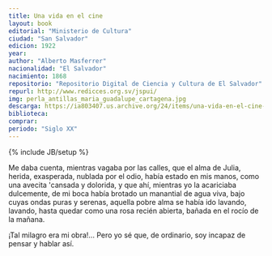 ```yaml
---
title: Una vida en el cine
layout: book
editorial: "Ministerio de Cultura"
ciudad: "San Salvador"
edicion: 1922
year: 
author: "Alberto Masferrer"
nacionalidad: "El Salvador"
nacimiento: 1868
repositorio: "Repositorio Digital de Ciencia y Cultura de El Salvador"
repurl: http://www.redicces.org.sv/jspui/
img: perla_antillas_maria_guadalupe_cartagena.jpg
descarga: https://ia803407.us.archive.org/24/items/una-vida-en-el-cine-masferrer/Una%20vida%20en%20el%20cine%20-%20Masferrer.pdf
biblioteca: 
comprar: 
periodo: "Siglo XX"
---
```

{% include JB/setup %}

Me daba cuenta, mientras vagaba por las calles, que el alma de Julia, herida, exasperada, nublada por el odio, había estado en mis
manos, como una avecita 'cansada y dolorida, y que ahí, mientras yo la acariciaba dulcemente, de mi boca había brotado un manantial de
agua viva, bajo cuyas ondas puras y serenas, aquella pobre alma se había ido lavando, lavando, hasta quedar como una rosa recién
abierta, bañada en el rocío de la mañana.
 
¡Tal milagro era mi obra!... Pero yo sé que, de ordinario, soy incapaz de pensar y hablar así.

